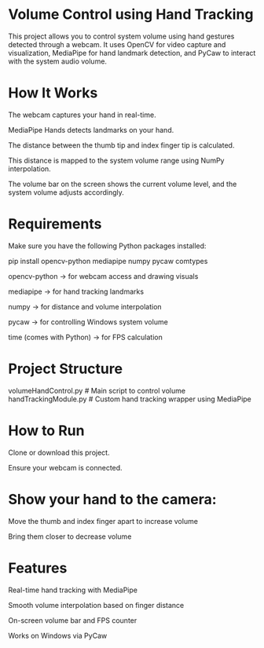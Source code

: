 # Volume Control using Hand Tracking
This project allows you to control system volume using hand gestures detected through a webcam.
It uses OpenCV for video capture and visualization, MediaPipe for hand landmark detection, and PyCaw to interact with the system audio volume.

# How It Works
The webcam captures your hand in real-time.

MediaPipe Hands detects landmarks on your hand.

The distance between the thumb tip and index finger tip is calculated.

This distance is mapped to the system volume range using NumPy interpolation.

The volume bar on the screen shows the current volume level, and the system volume adjusts accordingly.

# Requirements
Make sure you have the following Python packages installed:

pip install opencv-python mediapipe numpy pycaw comtypes

opencv-python → for webcam access and drawing visuals

mediapipe → for hand tracking landmarks

numpy → for distance and volume interpolation

pycaw → for controlling Windows system volume

time (comes with Python) → for FPS calculation

# Project Structure

volumeHandControl.py       # Main script to control volume
handTrackingModule.py      # Custom hand tracking wrapper using MediaPipe
# How to Run
Clone or download this project.

Ensure your webcam is connected.

# Show your hand to the camera:

Move the thumb and index finger apart to increase volume

Bring them closer to decrease volume

# Features
Real-time hand tracking with MediaPipe

Smooth volume interpolation based on finger distance

On-screen volume bar and FPS counter

Works on Windows via PyCaw
